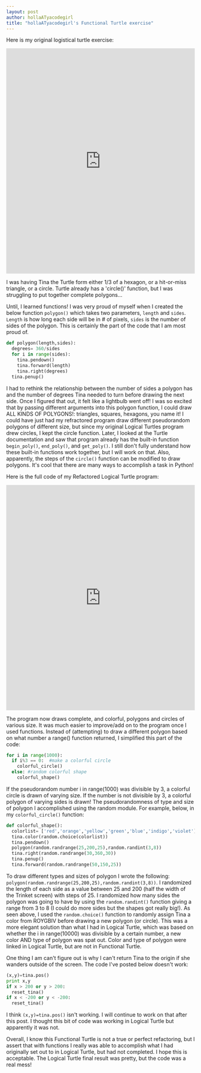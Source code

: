 ```yaml
---
layout: post
author: hollaATyacodegirl
title: "hollaATyacodegirl's Functional Turtle exercise"
---
```


Here is my original logistical turtle exercise:

<iframe src="https://trinket.io/embed/python/ad256b30f5?start=result" width="100%" height="600" frameborder="0" marginwidth="0" marginheight="0" allowfullscreen></iframe>

I was having Tina the Turtle form either 1/3 of a hexagon, or a hit-or-miss triangle, or a circle. Turtle already has a 'circle()' function,
but I was struggling to put together complete polygons...

Until, I learned functions! I was very proud of myself when I created the below function `polygon()` which takes two parameters, `length`
and `sides`. `Length` is how long each side will be in # of pixels, `sides` is the number of sides of the polygon. This is certainly 
the part of the code that I am most proud of.
```python
def polygon(length,sides):
  degrees= 360/sides
  for i in range(sides):
    tina.pendown()
    tina.forward(length)
    tina.right(degrees)
  tina.penup()
```
I had to rethink the relationship between the number of sides a polygon has and the number of degrees Tina needed to turn before drawing 
the next side. Once I figured that out, it felt like a lightbulb went off! I was so excited that by passing different arguments into this 
polygon function, I could draw ALL KINDS OF POLYGONS!: triangles, squares, hexagons, you name it! I could have just had my refractored
program draw different pseudorandom polygons of different size, but since my original Logical Turtles program drew circles, I kept the 
circle function.
Later, I looked at the Turtle documentation and saw that program already has the built-in function `begin_poly()`, `end_poly()`, and `get_poly()`.
I still don't fully understand how these built-in functions work together, but I will work on that. Also, apparently, the steps of the
`circle()` function can be modified to draw polygons. It's cool that there are many ways to accomplish a task in Python! 

Here is the full code of my Refactored Logical Turtle program:

<iframe src="https://trinket.io/embed/python/f5364b2679" width="100%" height="600" frameborder="0" marginwidth="0" marginheight="0" allowfullscreen></iframe>

The program now draws complete, and colorful, polygons and circles of various size. 
It was much easier to improve/add on to the program once I used functions. Instead of (attempting) to draw a different polygon based on
what number a range() function returned, I simplified this part of the code:
```python
for i in range(1000):
  if i%3 == 0:  #make a colorful circle
    colorful_circle()
  else: #random colorful shape
    colorful_shape()
```

If the pseudorandom number i in range(1000) was divisible by 3, a colorful circle is drawn of varying size. If the number is not divisible
by 3, a colorful polygon of varying sides is drawn!
The pseudorandomness of type and size of polygon I accomplished using the random module. For example, below, in my `colorful_circle()` function:
```python
def colorful_shape():
  colorlist= ['red','orange','yellow','green','blue','indigo','violet']
  tina.color(random.choice(colorlist))
  tina.pendown()
  polygon(random.randrange(25,200,25),random.randint(3,8))
  tina.right(random.randrange(30,360,30))
  tina.penup()
  tina.forward(random.randrange(50,150,25))
```
To draw different types and sizes of polygon I wrote the following: `polygon(random.randrange(25,200,25),random.randint(3,8))`. I randomized
the length of each side as a value between 25 and 200 (half the width of the Trinket screen) with steps of 25. I randomized how many sides
the polygon was going to have by using the `random.randint()` function giving a range from 3 to 8 (I could do more sides but the shapes got
really big!). 
As seen above, I used the `random.choice()` function to randomly assign Tina a color from ROYGBIV before drawing a new polygon (or circle).
This was a more elegant solution than what I had in Logical Turtle, which was based on whether the i in range(10000) was divisible by a certain
number, a new color AND type of polygon was spat out. Color and type of polygon were linked in Logical Turtle, but are not in Functional Turtle.

One thing I am can't figure out  is why I can't return Tina to the origin if she wanders outside of the screen. The code I've posted
below doesn't work:
```python
(x,y)=tina.pos()
print x,y
if x > 200 or y > 200:
  reset_tina()
if x < -200 or y < -200:
  reset_tina()
```
I think `(x,y)=tina.pos()` isn't working. I will continue to work on that after this post. I thought this bit of code was working in Logical
Turtle but apparently it was not.

Overall, I know this Functional Turtle is not a true or perfect refactoring, but I assert that with functions I really was able to accomplish
what I had originally set out to in Logical Turtle, but had not completed. I hope this is acceptable. The Logical Turtle final result was pretty,
but the code was a real mess!

